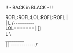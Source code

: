 !! - BACK in BLACK - !!

ROFL:ROFL:LOL:ROFL:ROFL
                 |  
                 |
  L        /----------\
LOL=======|          []\
  L       \             \
           \_________\
             |    |
            ------------/
